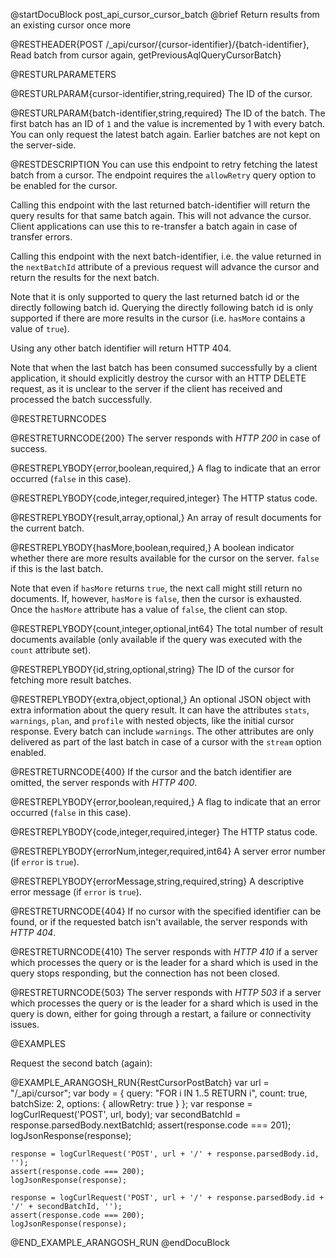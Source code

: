 
@startDocuBlock post_api_cursor_cursor_batch
@brief Return results from an existing cursor once more

@RESTHEADER{POST /_api/cursor/{cursor-identifier}/{batch-identifier}, Read batch from cursor again, getPreviousAqlQueryCursorBatch}

@RESTURLPARAMETERS

@RESTURLPARAM{cursor-identifier,string,required}
The ID of the cursor.

@RESTURLPARAM{batch-identifier,string,required}
The ID of the batch. The first batch has an ID of `1` and the value is
incremented by 1 with every batch. You can only request the latest batch again.
Earlier batches are not kept on the server-side.

@RESTDESCRIPTION
You can use this endpoint to retry fetching the latest batch from a cursor.
The endpoint requires the `allowRetry` query option to be enabled for the cursor.

Calling this endpoint with the last returned batch-identifier will return the
query results for that same batch again. This will not advance the cursor.
Client applications can use this to re-transfer a batch again in case of
transfer errors.

Calling this endpoint with the next batch-identifier, i.e. the value returned
in the `nextBatchId` attribute of a previous request will advance the cursor
and return the results for the next batch.

Note that it is only supported to query the last returned batch id or the directly
following batch id. Querying the directly following batch id is only supported
if there are more results in the cursor (i.e. `hasMore` contains a value of
`true`).

Using any other batch identifier will return HTTP 404.

Note that when the last batch has been consumed successfully by a client
application, it should explicitly destroy the cursor with an HTTP DELETE
request, as it is unclear to the server if the client has received and
processed the batch successfully.

@RESTRETURNCODES

@RESTRETURNCODE{200}
The server responds with *HTTP 200* in case of success.

@RESTREPLYBODY{error,boolean,required,}
A flag to indicate that an error occurred (`false` in this case).

@RESTREPLYBODY{code,integer,required,integer}
The HTTP status code.

@RESTREPLYBODY{result,array,optional,}
An array of result documents for the current batch.

@RESTREPLYBODY{hasMore,boolean,required,}
A boolean indicator whether there are more results available for the cursor on
the server. `false` if this is the last batch.

Note that even if `hasMore` returns `true`, the next call might still return no
documents. If, however, `hasMore` is `false`, then the cursor is exhausted.
Once the `hasMore` attribute has a value of `false`, the client can stop.

@RESTREPLYBODY{count,integer,optional,int64}
The total number of result documents available (only
available if the query was executed with the `count` attribute set).

@RESTREPLYBODY{id,string,optional,string}
The ID of the cursor for fetching more result batches.

@RESTREPLYBODY{extra,object,optional,}
An optional JSON object with extra information about the query result. It can
have the attributes `stats`, `warnings`, `plan`, and `profile` with nested
objects, like the initial cursor response. Every batch can include `warnings`.
The other attributes are only delivered as part of the last batch in case of a
cursor with the `stream` option enabled.

@RESTRETURNCODE{400}
If the cursor and the batch identifier are omitted, the server responds with
*HTTP 400*.

@RESTREPLYBODY{error,boolean,required,}
A flag to indicate that an error occurred (`false` in this case).

@RESTREPLYBODY{code,integer,required,integer}
The HTTP status code.

@RESTREPLYBODY{errorNum,integer,required,int64}
A server error number (if `error` is `true`).

@RESTREPLYBODY{errorMessage,string,required,string}
A descriptive error message (if `error` is `true`).

@RESTRETURNCODE{404}
If no cursor with the specified identifier can be found, or if the requested
batch isn't available, the server responds with *HTTP 404*.

@RESTRETURNCODE{410}
The server responds with *HTTP 410* if a server which processes the query
or is the leader for a shard which is used in the query stops responding, but 
the connection has not been closed.

@RESTRETURNCODE{503}
The server responds with *HTTP 503* if a server which processes the query
or is the leader for a shard which is used in the query is down, either for 
going through a restart, a failure or connectivity issues.

@EXAMPLES

Request the second batch (again):

@EXAMPLE_ARANGOSH_RUN{RestCursorPostBatch}
    var url = "/_api/cursor";
    var body = {
      query: "FOR i IN 1..5 RETURN i",
      count: true,
      batchSize: 2,
      options: {
        allowRetry: true
      }
    };
    var response = logCurlRequest('POST', url, body);
    var secondBatchId = response.parsedBody.nextBatchId;
    assert(response.code === 201);
    logJsonResponse(response);

    response = logCurlRequest('POST', url + '/' + response.parsedBody.id, '');
    assert(response.code === 200);
    logJsonResponse(response);

    response = logCurlRequest('POST', url + '/' + response.parsedBody.id + '/' + secondBatchId, '');
    assert(response.code === 200);
    logJsonResponse(response);
@END_EXAMPLE_ARANGOSH_RUN
@endDocuBlock

